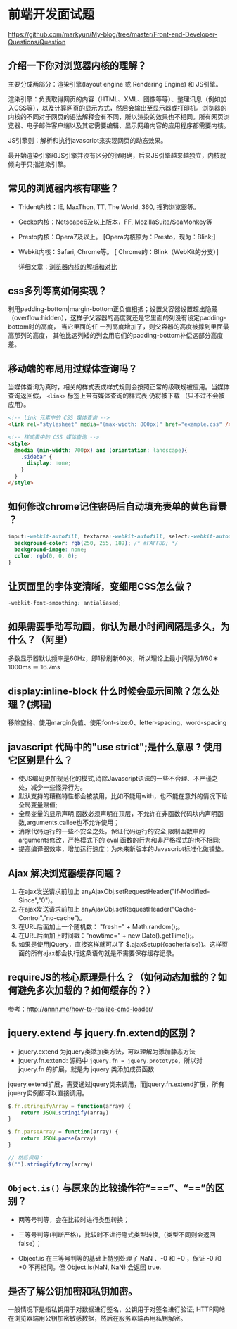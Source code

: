 # 前端开发面试题

<https://github.com/markyun/My-blog/tree/master/Front-end-Developer-Questions/Question>

## 介绍一下你对浏览器内核的理解？

主要分成两部分：渲染引擎(layout engine 或 Rendering Engine) 和 JS引擎。

渲染引擎：负责取得网页的内容（HTML、XML、图像等等）、整理讯息（例如加入CSS等），以及计算网页的显示方式，然后会输出至显示器或打印机。浏览器的内核的不同对于网页的语法解释会有不同，所以渲染的效果也不相同。所有网页浏览器、电子邮件客户端以及其它需要编辑、显示网络内容的应用程序都需要内核。

JS引擎则：解析和执行javascript来实现网页的动态效果。

最开始渲染引擎和JS引擎并没有区分的很明确，后来JS引擎越来越独立，内核就倾向于只指渲染引擎。

## 常见的浏览器内核有哪些？

* Trident内核：IE, MaxThon, TT, The World, 360, 搜狗浏览器等。
* Gecko内核：Netscape6及以上版本，FF, MozillaSuite/SeaMonkey等
* Presto内核：Opera7及以上。      [Opera内核原为：Presto，现为：Blink;]
* Webkit内核：Safari, Chrome等。   [ Chrome的：Blink（WebKit的分支）]

  详细文章：[浏览器内核的解析和对比](http://www.cnblogs.com/fullhouse/archive/2011/12/19/2293455.html)

## css多列等高如何实现？

利用padding-bottom|margin-bottom正负值相抵；设置父容器设置超出隐藏（overflow:hidden），这样子父容器的高度就还是它里面的列没有设定padding-bottom时的高度，
当它里面的任 一列高度增加了，则父容器的高度被撑到里面最高那列的高度，
其他比这列矮的列会用它们的padding-bottom补偿这部分高度差。

## 移动端的布局用过媒体查询吗？

当媒体查询为真时，相关的样式表或样式规则会按照正常的级联规被应用。当媒体查询返回假， `<link>` 标签上带有媒体查询的样式表 仍将被下载 （只不过不会被应用）。

```html
<!-- link 元素中的 CSS 媒体查询 -->
<link rel="stylesheet" media="(max-width: 800px)" href="example.css" />
```

```html
<!-- 样式表中的 CSS 媒体查询 -->
<style>
  @media (min-width: 700px) and (orientation: landscape){
    .sidebar {
      display: none;
    }
  }
</style>
```

## 如何修改chrome记住密码后自动填充表单的黄色背景 ？

```css
input:-webkit-autofill, textarea:-webkit-autofill, select:-webkit-autofill {
  background-color: rgb(250, 255, 189); /* #FAFFBD; */
  background-image: none;
  color: rgb(0, 0, 0);
}
```

## 让页面里的字体变清晰，变细用CSS怎么做？

```css
-webkit-font-smoothing: antialiased;
```

## 如果需要手动写动画，你认为最小时间间隔是多久，为什么？（阿里）

多数显示器默认频率是60Hz，即1秒刷新60次，所以理论上最小间隔为1/60＊1000ms ＝ 16.7ms

## display:inline-block 什么时候会显示间隙？怎么处理？(携程)

移除空格、使用margin负值、使用font-size:0、letter-spacing、word-spacing

## javascript 代码中的"use strict";是什么意思 ? 使用它区别是什么？

* 使JS编码更加规范化的模式,消除Javascript语法的一些不合理、不严谨之处，减少一些怪异行为。
* 默认支持的糟糕特性都会被禁用，比如不能用with，也不能在意外的情况下给全局变量赋值;
* 全局变量的显示声明,函数必须声明在顶层，不允许在非函数代码块内声明函数,arguments.callee也不允许使用；
* 消除代码运行的一些不安全之处，保证代码运行的安全,限制函数中的arguments修改，严格模式下的 eval 函数的行为和非严格模式的也不相同;
* 提高编译器效率，增加运行速度；为未来新版本的Javascript标准化做铺垫。

## Ajax 解决浏览器缓存问题？

1. 在ajax发送请求前加上 anyAjaxObj.setRequestHeader("If-Modified-Since","0")。
1. 在ajax发送请求前加上 anyAjaxObj.setRequestHeader("Cache-Control","no-cache")。
1. 在URL后面加上一个随机数： "fresh=" + Math.random();。
1. 在URL后面加上时间戳："nowtime=" + new Date().getTime();。
1. 如果是使用jQuery，直接这样就可以了 $.ajaxSetup({cache:false})。这样页面的所有ajax都会执行这条语句就是不需要保存缓存记录。

## requireJS的核心原理是什么？（如何动态加载的？如何避免多次加载的？如何缓存的？）

参考：<http://annn.me/how-to-realize-cmd-loader/>

## jquery.extend 与 jquery.fn.extend的区别？

* jquery.extend 为jquery类添加类方法，可以理解为添加静态方法
* jquery.fn.extend: 源码中 `jquery.fn = jquery.prototype`，所以对 jquery.fn 的扩展，就是为 jquery 类添加成员函数

jquery.extend扩展，需要通过jquery类来调用，而jquery.fn.extend扩展，所有jquery实例都可以直接调用。

```javascript
$.fn.stringifyArray = function(array) {
    return JSON.stringify(array)
}

$.fn.parseArray = function(array) {
    return JSON.parse(array)
}

// 然后调用：
$("").stringifyArray(array)
```

## `Object.is()` 与原来的比较操作符“===”、“==”的区别？

* 两等号判等，会在比较时进行类型转换；
* 三等号判等(判断严格)，比较时不进行隐式类型转换,（类型不同则会返回false）；

* Object.is 在三等号判等的基础上特别处理了 NaN 、-0 和 +0 ，保证 -0 和 +0 不再相同。但 Object.is(NaN, NaN) 会返回 true.

## 是否了解公钥加密和私钥加密。

一般情况下是指私钥用于对数据进行签名，公钥用于对签名进行验证; HTTP网站在浏览器端用公钥加密敏感数据，然后在服务器端再用私钥解密。